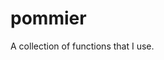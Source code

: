 
<!-- README.md is generated from README.Rmd. Please edit that file -->
pommier
=======

A collection of functions that I use.

